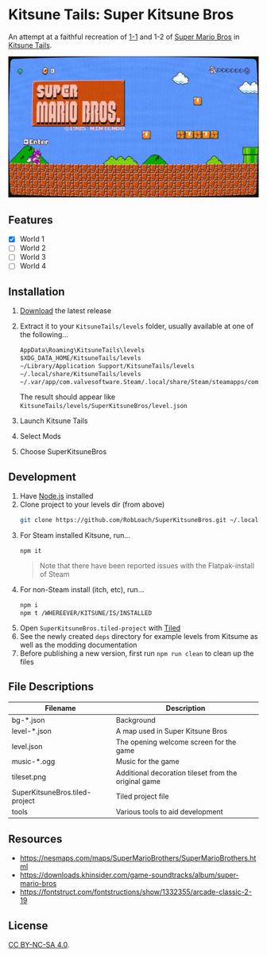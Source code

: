 # Kitsune Tails: Super Kitsune Bros

An attempt at a faithful recreation of [1-1](https://en.wikipedia.org/wiki/World_1-1) and 1-2 of [Super Mario Bros](https://en.wikipedia.org/wiki/Super_Mario_Bros) in [Kitsune Tails](https://kitsunegames.com/kitsunetails/).

![Screenshot](tools/screenshot.jpg)

## Features

- [x] World 1
- [ ] World 2
- [ ] World 3
- [ ] World 4

## Installation

1. [Download](https://github.com/RobLoach/SuperKitsuneBros/releases) the latest release
2. Extract it to your `KitsuneTails/levels` folder, usually available at one of the following...
    ```
    AppData\Roaming\KitsuneTails\levels
    $XDG_DATA_HOME/KitsuneTails/levels
    ~/Library/Application Support/KitsuneTails/levels
    ~/.local/share/KitsuneTails/levels
    ~/.var/app/com.valvesoftware.Steam/.local/share/Steam/steamapps/common/KitsuneTails/levels
    ```

    The result should appear like `KitsuneTails/levels/SuperKitsuneBros/level.json`
  
3. Launch Kitsune Tails
4. Select Mods
5. Choose SuperKitsuneBros

## Development

1. Have [Node.js](https://nodejs.org/en) installed
1. Clone project to your levels dir (from above)
    ``` sh
    git clone https://github.com/RobLoach/SuperKitsuneBros.git ~/.local/share/KitsuneTails/levels
    ```
1. For Steam installed Kitsune, run...
    ```
    npm it
    ```
    > Note that there have been reported issues with the Flatpak-install of Steam
1. For non-Steam install (itch, etc), run...
    ```
    npm i
    npm t /WHEREEVER/KITSUNE/IS/INSTALLED
    ```
1. Open `SuperKitsuneBros.tiled-project` with [Tiled](https://www.mapeditor.org/)
1. See the newly created `deps` directory for example levels from Kitsume as well as the modding documentation
1. Before publishing a new version, first run `npm run clean` to clean up the files

## File Descriptions

| Filename | Description |
| -------- | ----------- |
| bg-*.json | Background
| level-*.json | A map used in Super Kitsune Bros
| level.json | The opening welcome screen for the game
| music-*.ogg | Music for the game |
| tileset.png | Additional decoration tileset from the original game
| SuperKitsuneBros.tiled-project | Tiled project file
| tools | Various tools to aid development

## Resources

- https://nesmaps.com/maps/SuperMarioBrothers/SuperMarioBrothers.html
- https://downloads.khinsider.com/game-soundtracks/album/super-mario-bros
- https://fontstruct.com/fontstructions/show/1332355/arcade-classic-2-19

## License

[CC BY-NC-SA 4.0](https://creativecommons.org/licenses/by-nc-sa/4.0/).
